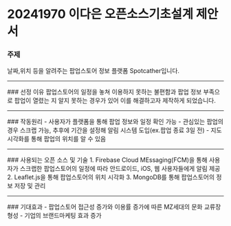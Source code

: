 # 20241970 이다은 오픈소스기초설계 제안서
### 주제
날짜,위치 등을 알려주는 팝업스토어 정보 플랫폼 Spotcather입니다.
<hr/>
### 선정 이유
팝업스토어의 일정을 놓쳐 이용하지 못하는 불편함과 팝업 정보 부족으로 팝업이 열렸는 지 알지 못하는 경우가 있어 이를 해결하고자 제작하게 되었습니다.
<hr/>
### 작동원리
- 사용자가 플랫폼을 통해 팝업 정보와 일정 확인 가능
- 관심있는 팝업의 경우 스크랩 가능, 추후에 기간을 설정해 알림 시스템 도입(ex.팝업 종료 3일 전)
- 지도 시각화를 통해 팝업의 위치를 알 수 있음
<hr/>
### 사용되는 오픈 소스 및 기술
1. Firebase Cloud MEssaging(FCM)을 통해 사용자가 스크랩한 팝업스토어의 일정에 따라 안드로이드, iOS, 웹 사용자들에게 알림 제공
2. Leaflet.js을 통해 팝업스토어의 위치 시각화
3. MongoDB를 통해 팝업스토어의 정보 저장 및 관리
<hr/>
### 기대효과
- 팝업스토어 접근성 증가와 이용률 증가에 따른 MZ세대의 문화 교류장 형성
- 기업의 브랜드마케팅 효과 증가
